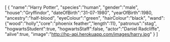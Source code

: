 [
    {
        "name":"Harry Potter",
        "species":"human",
        "gender":"male",
        "house":"Gryffindor",
        "dateOfBirth":"31-07-1980",
        "yearOfBirth":1980,
        "ancestry":"half-blood",
        "eyeColour":"green",
        "hairColour":"black",
        "wand":{"wood":"holly","core":"phoenix feather","length":11},
        "patronus":"stag",
        "hogwartsStudent":true,
        "hogwartsStaff":false,
        "actor":"Daniel Radcliffe",
        "alive":true,
        "image":"http://hp-api.herokuapp.com/images/harry.jpg"
    }
]